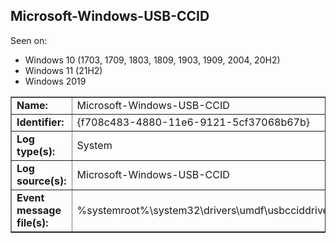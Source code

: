 ## Microsoft-Windows-USB-CCID

Seen on:
* Windows 10 (1703, 1709, 1803, 1809, 1903, 1909, 2004, 20H2)
* Windows 11 (21H2)
* Windows 2019

<table border="1" class="docutils">
  <tbody>
    <tr>
      <td><b>Name:</b></td>
      <td>Microsoft-Windows-USB-CCID</td>
    </tr>
    <tr>
      <td><b>Identifier:</b></td>
      <td>{f708c483-4880-11e6-9121-5cf37068b67b}</td>
    </tr>
    <tr>
      <td><b>Log type(s):</b></td>
      <td>System</td>
    </tr>
    <tr>
      <td><b>Log source(s):</b></td>
      <td>Microsoft-Windows-USB-CCID</td>
    </tr>
    <tr>
      <td><b>Event message file(s):</b></td>
      <td>%systemroot%\system32\drivers\umdf\usbcciddriver.dll</td>
    </tr>
  </tbody>
</table>

&nbsp;

